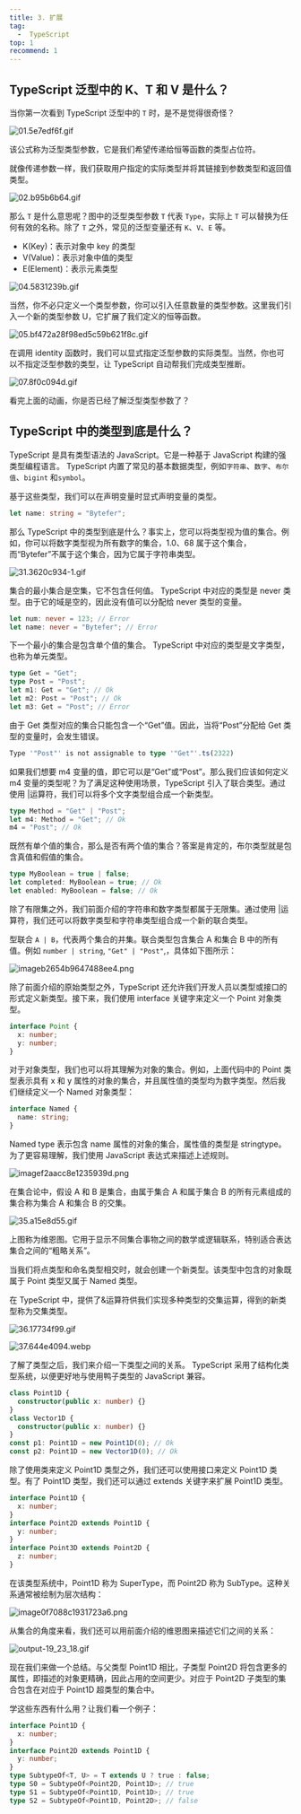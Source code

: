 ```yaml
---
title: 3. 扩展 
tag:
  -  TypeScript
top: 1
recommend: 1
---
```

## TypeScript 泛型中的 K、T 和 V 是什么？

当你第一次看到 TypeScript 泛型中的 `T` 时，是不是觉得很奇怪？

![01.5e7edf6f.gif](https://www.z4a.net/images/2024/06/10/01.5e7edf6f.gif)

该公式称为泛型类型参数，它是我们希望传递给恒等函数的类型占位符。

就像传递参数一样，我们获取用户指定的实际类型并将其链接到参数类型和返回值类型。

![02.b95b6b64.gif](https://www.z4a.net/images/2024/06/10/02.b95b6b64.gif)

那么 `T` 是什么意思呢？图中的泛型类型参数 `T` 代表 `Type`，实际上 `T` 可以替换为任何有效的名称。除了 `T` 之外，常见的泛型变量还有 `K`、`V`、`E` 等。

- K(Key)：表示对象中 key 的类型
- V(Value)：表示对象中值的类型
- E(Element)：表示元素类型

![04.5831239b.gif](https://www.z4a.net/images/2024/06/10/04.5831239b.gif)

当然，你不必只定义一个类型参数，你可以引入任意数量的类型参数。这里我们引入一个新的类型参数 U，它扩展了我们定义的恒等函数。

![05.bf472a28f98ed5c59b621f8c.gif](https://www.z4a.net/images/2024/06/10/05.bf472a28f98ed5c59b621f8c.gif)

在调用 identity 函数时，我们可以显式指定泛型参数的实际类型。当然，你也可以不指定泛型参数的类型，让 TypeScript 自动帮我们完成类型推断。

![07.8f0c094d.gif](https://www.z4a.net/images/2024/06/10/07.8f0c094d.gif)

看完上面的动画，你是否已经了解泛型类型参数了？

## TypeScript 中的类型到底是什么？

TypeScript 是具有类型语法的 JavaScript。它是一种基于 JavaScript 构建的强类型编程语言。 TypeScript 内置了常见的基本数据类型，例如`字符串`、`数字`、`布尔值`、`bigint` 和`symbol`。

基于这些类型，我们可以在声明变量时显式声明变量的类型。

```typescript
let name: string = "Bytefer";
```

那么 TypeScript 中的类型到底是什么？事实上，您可以将类型视为值的集合。例如，你可以将数字类型视为所有数字的集合，1.0、68 属于这个集合，而“Bytefer”不属于这个集合，因为它属于字符串类型。

![31.3620c934-1.gif](https://www.z4a.net/images/2024/06/10/31.3620c934-1.gif)

集合的最小集合是空集，它不包含任何值。 TypeScript 中对应的类型是 never 类型。由于它的域是空的，因此没有值可以分配给 never 类型的变量。

```typescript
let num: never = 123; // Error
let name: never = "Bytefer"; // Error
```

下一个最小的集合是包含单个值的集合。 TypeScript 中对应的类型是文字类型，也称为单元类型。

```typescript
type Get = "Get";
type Post = "Post";
let m1: Get = "Get"; // Ok
let m2: Post = "Post"; // Ok
let m3: Get = "Post"; // Error
```

由于 Get 类型对应的集合只能包含一个“Get”值。因此，当将“Post”分配给 Get 类型的变量时，会发生错误。

```typescript
Type '"Post"' is not assignable to type '"Get"'.ts(2322)
```

如果我们想要 m4 变量的值，即它可以是“Get”或“Post”。那么我们应该如何定义 m4 变量的类型呢？为了满足这种使用场景，TypeScript 引入了联合类型。通过使用 |运算符，我们可以将多个文字类型组合成一个新类型。

```typescript
type Method = "Get" | "Post";
let m4: Method = "Get"; // Ok
m4 = "Post"; // Ok
```

既然有单个值的集合，那么是否有两个值的集合？答案是肯定的，布尔类型就是包含真值和假值的集合。

```typescript
type MyBoolean = true | false;
let completed: MyBoolean = true; // Ok
let enabled: MyBoolean = false; // Ok
```

除了有限集之外，我们前面介绍的字符串和数字类型都属于无限集。通过使用 |运算符，我们还可以将数字类型和字符串类型组合成一个新的联合类型。

型联合 `A | B`，代表两个集合的并集。联合类型包含集合 A 和集合 B 中的所有值。例如 `number | string`, `"Get" | "Post"`,，具体如下图所示：

![imageb2654b9647488ee4.png](https://www.z4a.net/images/2024/06/10/imageb2654b9647488ee4.png)

除了前面介绍的原始类型之外，TypeScript 还允许我们开发人员以类型或接口的形式定义新类型。接下来，我们使用 interface 关键字来定义一个 Point 对象类型。

```typescript
interface Point {
  x: number;
  y: number;
}
```

对于对象类型，我们也可以将其理解为对象的集合。例如，上面代码中的 Point 类型表示具有 x 和 y 属性的对象的集合，并且属性值的类型均为数字类型。然后我们继续定义一个 Named 对象类型：

```typescript
interface Named {
  name: string;
}
```

Named type 表示包含 name 属性的对象的集合，属性值的类型是 stringtype。为了更容易理解，我们使用 JavaScript 表达式来描述上述规则。

![imagef2aacc8e1235939d.png](https://www.z4a.net/images/2024/06/10/imagef2aacc8e1235939d.png)

在集合论中，假设 A 和 B 是集合，由属于集合 A 和属于集合 B 的所有元素组成的集合称为集合 A 和集合 B 的交集。

![35.a15e8d55.gif](https://www.z4a.net/images/2024/06/10/35.a15e8d55.gif)

上图称为维恩图。它用于显示不同集合事物之间的数学或逻辑联系，特别适合表达集合之间的“粗略关系”。

当我们将点类型和命名类型相交时，就会创建一个新类型。该类型中包含的对象既属于 Point 类型又属于 Named 类型。

在 TypeScript 中，提供了&运算符供我们实现多种类型的交集运算，得到的新类型称为交集类型。

![36.17734f99.gif](https://www.z4a.net/images/2024/06/10/36.17734f99.gif)

![37.644e4094.webp](https://www.z4a.net/images/2024/06/10/37.644e4094.webp)

了解了类型之后，我们来介绍一下类型之间的关系。 TypeScript 采用了结构化类型系统，以便更好地与使用鸭子类型的 JavaScript 兼容。

```typescript
class Point1D {
  constructor(public x: number) {}
}
class Vector1D {
  constructor(public x: number) {}
}
const p1: Point1D = new Point1D(0); // Ok
const p2: Point1D = new Vector1D(0); // Ok
```

除了使用类来定义 Point1D 类型之外，我们还可以使用接口来定义 Point1D 类型。有了 Point1D 类型，我们还可以通过 extends 关键字来扩展 Point1D 类型。

```typescript
interface Point1D {
  x: number;
}
interface Point2D extends Point1D {
  y: number;
}
interface Point3D extends Point2D {
  z: number;
}
```

在该类型系统中，Point1D 称为 SuperType，而 Point2D 称为 SubType。这种关系通常被绘制为层次结构：

![image0f7088c1931723a6.png](https://www.z4a.net/images/2024/06/10/image0f7088c1931723a6.png)

从集合的角度来看，我们还可以用前面介绍的维恩图来描述它们之间的关系：

![output-19_23_18.gif](https://www.z4a.net/images/2024/06/10/output-19_23_18.gif)

现在我们来做一个总结。与父类型 Point1D 相比，子类型 Point2D 将包含更多的属性，即描述的对象更精确，因此占用的空间更少。对应于 Point2D 子类型的集合包含在对应于 Point1D 超类型的集合中。

学这些东西有什么用？让我们看一个例子：

```typescript
interface Point1D {
  x: number;
}
interface Point2D extends Point1D {
  y: number;
}
type SubtypeOf<T, U> = T extends U ? true : false;
type S0 = SubtypeOf<Point2D, Point1D>; // true
type S1 = SubtypeOf<Point1D, Point1D>; // true
type S2 = SubtypeOf<Point1D, Point2D>; // false
```